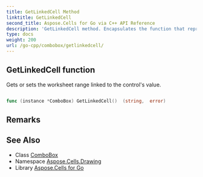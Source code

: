 ```yaml
---
title: GetLinkedCell Method 
linktitle: GetLinkedCell
second_title: Aspose.Cells for Go via C++ API Reference
description: 'GetLinkedCell method. Encapsulates the function that represents getlinkedcell in Go.'
type: docs
weight: 200
url: /go-cpp/combobox/getlinkedcell/
---
```


## GetLinkedCell function

Gets or sets the worksheet range linked to the control's value.

```go

func (instance *ComboBox) GetLinkedCell()  (string,  error) 

```

## Remarks


## See Also

* Class [ComboBox](../)
* Namespace [Aspose.Cells.Drawing](../../)
* Library [Aspose.Cells for Go](../../../)
